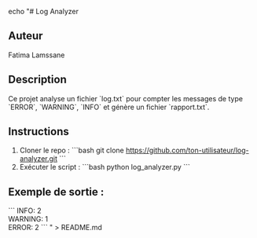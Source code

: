 echo "# Log Analyzer

## Auteur  
Fatima Lamssane

## Description  
Ce projet analyse un fichier \`log.txt\` pour compter les messages de type \`ERROR\`, \`WARNING\`, \`INFO\` et génère un fichier \`rapport.txt\`.

## Instructions  
1. Cloner le repo :
   \`\`\`bash
   git clone https://github.com/ton-utilisateur/log-analyzer.git
   \`\`\`
2. Exécuter le script :
   \`\`\`bash
   python log_analyzer.py
   \`\`\`

## Exemple de sortie :
\`\`\`
INFO: 2  
WARNING: 1  
ERROR: 2
\`\`\`
" > README.md
